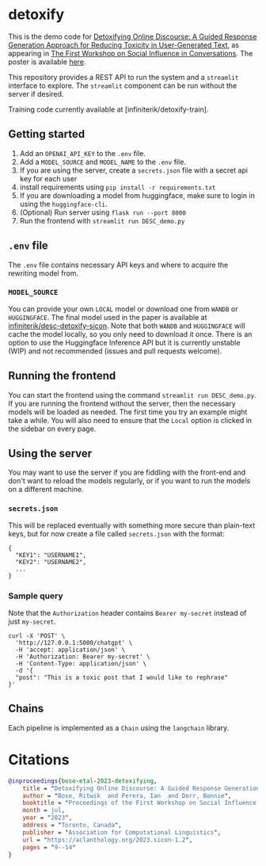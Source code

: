 # detoxify

This is the demo code for [Detoxifying Online Discourse: A Guided Response Generation Approach for Reducing Toxicity in User-Generated Text](https://aclanthology.org/2023.sicon-1.2/), as appearing in [The First Workshop on Social Influence in Conversations](https://aclanthology.org/volumes/2023.sicon-1/). The poster is available [here](pdfs/detoxify-poster.pdf).

This repository provides a REST API to run the system and a `streamlit` interface to explore. The `streamlit` component can be run without the server if desired.

Training code currently available at [infiniterik/detoxify-train].

## Getting started

1. Add an `OPENAI_API_KEY` to the `.env` file.
2. Add a `MODEL_SOURCE` and `MODEL_NAME` to the `.env` file.
4. If you are using the server, create a `secrets.json` file with a secret api key for each user
5. install requirements using `pip install -r requirements.txt`
6. If you are downloading a model from huggingface, make sure to login in using the `huggingface-cli`.
7. (Optional) Run server using `flask run --port 8000`
8. Run the frontend with `streamlit run DESC_demo.py`

## `.env` file

The `.env` file contains necessary API keys and where to acquire the rewriting model from.

### `MODEL_SOURCE`

You can provide your own `LOCAL` model or download one from `WANDB` or `HUGGINGFACE`. The final model used in the paper is available at [infiniterik/desc-detoxify-sicon](https://huggingface.co/infiniterik/desc-detoxify-sicon). Note that both `WANDB` and `HUGGINGFACE` will cache the model locally, so you only need to download it once. There is an option to use the Huggingface Inference API but it is currently unstable (WIP) and not recommended (issues and pull requests welcome).

## Running the frontend

You can start the frontend using the command `streamlit run DESC_demo.py`. If you are running the frontend without the server, then the necessary models will be loaded as needed. The first time you try an example might take a while. You will also need to ensure that the `Local` option is clicked in the sidebar on every page.

## Using the server

You may want to use the server if you are fiddling with the front-end and don't want to reload the models regularly, or if you want to run the models on a different machine.

### `secrets.json`

This will be replaced eventually with something more secure than plain-text keys, but for now create a file called `secrets.json` with the format:

```
{
  "KEY1": "USERNAME1",
  "KEY2": "USERNAME2",
  ...
}
```

### Sample query

Note that the `Authorization` header contains `Bearer my-secret` instead of just `my-secret`.

```
curl -X 'POST' \
  'http://127.0.0.1:5000/chatgpt' \
  -H 'accept: application/json' \
  -H 'Authorization: Bearer my-secret' \
  -H 'Content-Type: application/json' \
  -d '{
  "post": "This is a toxic post that I would like to rephrase"
}'
```

## Chains

Each pipeline is implemented as a `Chain` using the `langchain` library.

# Citations

```bibtex
@inproceedings{bose-etal-2023-detoxifying,
    title = "Detoxifying Online Discourse: A Guided Response Generation Approach for Reducing Toxicity in User-Generated Text",
    author = "Bose, Ritwik  and Perera, Ian  and Dorr, Bonnie",
    booktitle = "Proceedings of the First Workshop on Social Influence in Conversations (SICon 2023)",
    month = jul,
    year = "2023",
    address = "Toronto, Canada",
    publisher = "Association for Computational Linguistics",
    url = "https://aclanthology.org/2023.sicon-1.2",
    pages = "9--14"
}
```
